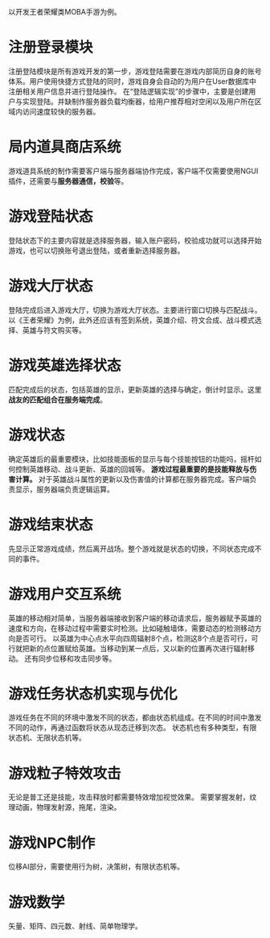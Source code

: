 以开发王者荣耀类MOBA手游为例。
# 注册登录模块
注册登陆模块是所有游戏开发的第一步，游戏登陆需要在游戏内部简历自身的账号体系。用户使用快捷方式登陆的同时，游戏自身会自动的为用户在User数据库中注册相关用户信息并进行登陆操作。
在“登陆逻辑实现”的步骤中，主要是创建用户与实现登陆。并缺制作服务器负载均衡器，给用户推荐相对空闲以及用户所在区域内访问速度较快的服务器。

# 局内道具商店系统
游戏道具系统的制作需要客户端与服务器端协作完成，客户端不仅需要使用NGUI插件，还需要与**服务器通信，校验**等。

# 游戏登陆状态
登陆状态下的主要内容就是选择服务器，输入账户密码，校验成功就可以选择开始游戏，也可以切换账号退出登陆，或者重新选择服务器。

# 游戏大厅状态
登陆完成后进入游戏大厅，切换为游戏大厅状态。主要进行窗口切换与匹配战斗。以《王者荣耀》为例，此外还应该有签到系统，英雄介绍、符文合成、战斗模式选择、英雄与符文购买等。

# 游戏英雄选择状态
匹配完成后的状态，包括英雄的显示，更新英雄的选择与确定，倒计时显示。这里**战友的匹配组合在服务端完成**。

# 游戏状态
确定英雄后的最重要模块，比如技能面板的显示与每个技能按钮的功能吗，摇杆如何控制英雄移动、战斗更新、英雄的回城等。
**游戏过程最重要的是技能释放与伤害计算。** 对于英雄战斗属性的更新以及伤害值的计算都在服务器完成。客户端负责显示，服务器端负责逻辑运算。

# 游戏结束状态
先显示正常游戏成绩，然后离开战场。整个游戏就是状态的切换，不同状态完成不同的事件。

# 游戏用户交互系统
英雄的移动相对简单，当服务器端接收到客户端的移动请求后，服务器赋予英雄的速度和方向，在移动过程中需要实时检测。比如碰触墙体，需要动态的检测移动方向是否可行。
以英雄为中心点水平向四周辐射8个点，检测这8个点是否可行，可行就把新的点位置赋给英雄。当移动到某一点后，又以新的位置再次进行辐射移动。
还有同步位移和攻击同步等。

# 游戏任务状态机实现与优化
游戏任务在不同的环境中激发不同的状态，都由状态机组成。在不同的时间中激发不同的动作，再通过函数将状态从现态迁移到次态。
状态机也有多种类型，有限状态机、无限状态机等。

# 游戏粒子特效攻击
无论是普工还是技能，攻击释放时都需要特效增加视觉效果。
需要掌握发射，纹理动画，物理发射源，拖尾，渲染。

# 游戏NPC制作
位移AI部分，需要使用行为树，决策树，有限状态机等。

# 游戏数学
矢量、矩阵、四元数、射线、简单物理学。